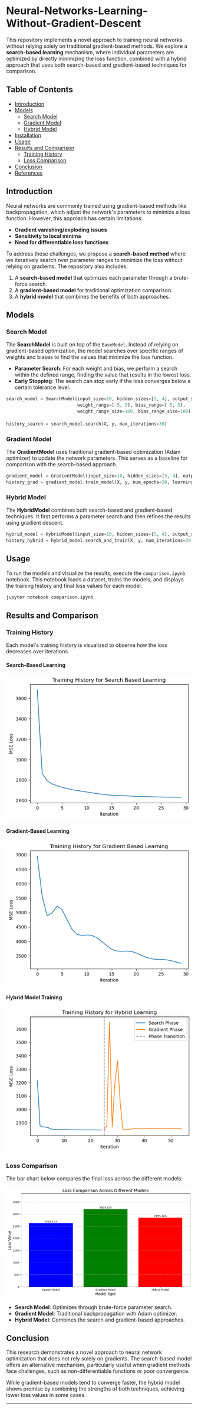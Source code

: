 # Neural-Networks-Learning-Without-Gradient-Descent

This repository implements a novel approach to training neural networks without relying solely on traditional gradient-based methods. We explore a **search-based learning** mechanism, where individual parameters are optimized by directly minimizing the loss function, combined with a hybrid approach that uses both search-based and gradient-based techniques for comparison.

## Table of Contents
- [Introduction](#introduction)
- [Models](#models)
  - [Search Model](#search-model)
  - [Gradient Model](#gradient-model)
  - [Hybrid Model](#hybrid-model)
- [Installation](#installation)
- [Usage](#usage)
- [Results and Comparison](#results-and-comparison)
  - [Training History](#training-history)
  - [Loss Comparison](#loss-comparison)
- [Conclusion](#conclusion)
- [References](#references)

## Introduction

Neural networks are commonly trained using gradient-based methods like backpropagation, which adjust the network's parameters to minimize a loss function. However, this approach has certain limitations:
- **Gradient vanishing/exploding issues**
- **Sensitivity to local minima**
- **Need for differentiable loss functions**

To address these challenges, we propose a **search-based method** where we iteratively search over parameter ranges to minimize the loss without relying on gradients. The repository also includes:
1. A **search-based model** that optimizes each parameter through a brute-force search.
2. A **gradient-based model** for traditional optimization comparison.
3. A **hybrid model** that combines the benefits of both approaches.

## Models

### Search Model
The **SearchModel** is built on top of the `BaseModel`. Instead of relying on gradient-based optimization, the model searches over specific ranges of weights and biases to find the values that minimize the loss function.

- **Parameter Search**: For each weight and bias, we perform a search within the defined range, finding the value that results in the lowest loss.
- **Early Stopping**: The search can stop early if the loss converges below a certain tolerance level.

```python
search_model = SearchModel(input_size=10, hidden_sizes=[5, 4], output_size=1,
                           weight_range=[-5, 5], bias_range=[-5, 5], 
                           weight_range_size=100, bias_range_size=100)

history_search = search_model.search(X, y, max_iterations=30)
```

### Gradient Model
The **GradientModel** uses traditional gradient-based optimization (Adam optimizer) to update the network parameters. This serves as a baseline for comparison with the search-based approach.

```python
gradient_model = GradientModel(input_size=10, hidden_sizes=[5, 4], output_size=1)
history_grad = gradient_model.train_model(X, y, num_epochs=30, learning_rate=0.1)
```

### Hybrid Model
The **HybridModel** combines both search-based and gradient-based techniques. It first performs a parameter search and then refines the results using gradient descent.

```python
hybrid_model = HybridModel(input_size=10, hidden_sizes=[5, 4], output_size=1)
history_hybrid = hybrid_model.search_and_train(X, y, num_iterations=30, learning_rate=0.1)
```


## Usage

To run the models and visualize the results, execute the `comparison.ipynb` notebook. This notebook loads a dataset, trains the models, and displays the training history and final loss values for each model.

```bash
jupyter notebook comparison.ipynb
```

## Results and Comparison

### Training History

Each model's training history is visualized to observe how the loss decreases over iterations.

#### Search-Based Learning
![Search-Based Learning History](images/search.png)

#### Gradient-Based Learning
![Gradient-Based Learning History](images/gradient.png)

#### Hybrid Model Training
![Hybrid Learning History](images/hybrid.png)

### Loss Comparison

The bar chart below compares the final loss across the different models:

![Loss Comparison](images/compare.png)

- **Search Model**: Optimizes through brute-force parameter search.
- **Gradient Model**: Traditional backpropagation with Adam optimizer.
- **Hybrid Model**: Combines the search and gradient-based approaches.

## Conclusion

This research demonstrates a novel approach to neural network optimization that does not rely solely on gradients. The search-based model offers an alternative mechanism, particularly useful when gradient methods face challenges, such as non-differentiable functions or poor convergence.

While gradient-based models tend to converge faster, the hybrid model shows promise by combining the strengths of both techniques, achieving lower loss values in some cases.

---